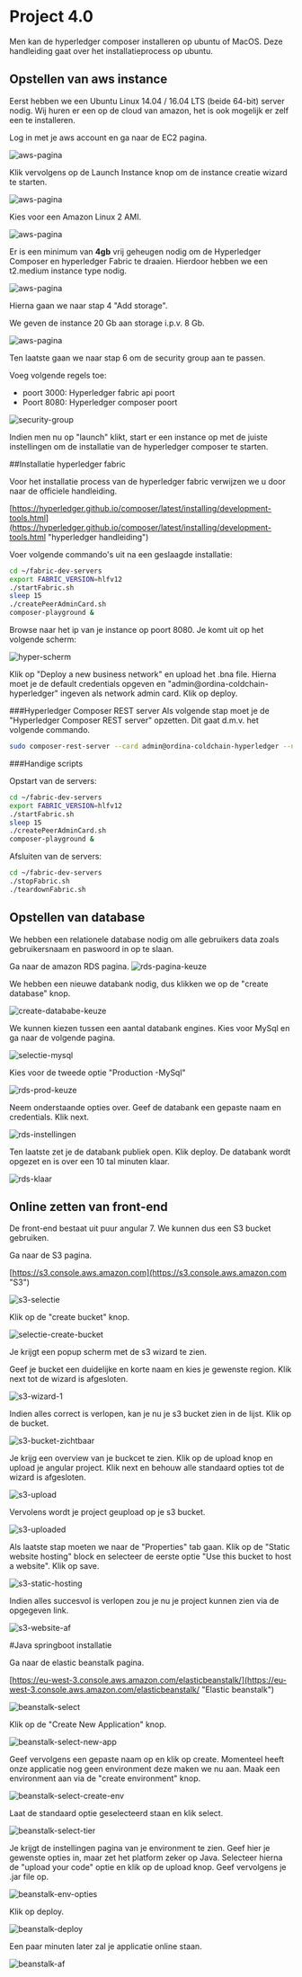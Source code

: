 # Project 4.0
Men kan de hyperledger composer installeren op ubuntu of MacOS. Deze handleiding gaat over het installatieprocess op ubuntu.



## Opstellen van aws instance

Eerst hebben we een Ubuntu Linux 14.04 / 16.04 LTS (beide 64-bit)
server nodig.
Wij huren er een op de cloud van amazon, het is ook mogelijk er zelf een te installeren.

Log in met je aws account en ga naar de EC2 pagina.


![aws-pagina](https://github.com/RDV1996/Coldchain-project/blob/Infrastructure/afbeeldingen/aws-pagina.png "aws-pagina")

Klik vervolgens op de Launch Instance knop om de instance creatie wizard te starten.

![aws-pagina](https://github.com/RDV1996/Coldchain-project/blob/Infrastructure/afbeeldingen/launch-instance.png "aws-pagina")

Kies voor een Amazon Linux 2 AMI. 

![aws-pagina](https://github.com/RDV1996/Coldchain-project/blob/Infrastructure/afbeeldingen/ubuntu-selectie.png "aws-pagina")

Er is een minimum van **4gb** vrij geheugen nodig om de Hyperledger Composer en hyperledger Fabric te draaien. Hierdoor hebben we een t2.medium instance type nodig.

![aws-pagina](https://github.com/RDV1996/Coldchain-project/blob/Infrastructure/afbeeldingen/t2.medium-selectie.png "aws-pagina")

Hierna gaan we naar stap 4 "Add storage".

We geven de instance 20 Gb aan storage i.p.v. 8 Gb.

![aws-pagina](https://github.com/RDV1996/Coldchain-project/blob/Infrastructure/afbeeldingen/storage-keuze.png "aws-pagina")

Ten laatste gaan we naar stap 6 om de security group aan te passen.

Voeg volgende regels toe:

* poort 3000: Hyperledger fabric api poort
* Poort 8080: Hyperledger composer poort

![security-group](https://github.com/RDV1996/Coldchain-project/blob/Infrastructure/afbeeldingen/security-group.png "security-group")

Indien men nu op "launch" klikt, start er een instance op met de juiste instellingen om de installatie van de hyperledger composer te starten.

##Installatie hyperledger fabric

Voor het installatie process van de hyperledger fabric verwijzen we u door naar de officiele handleiding.

[https://hyperledger.github.io/composer/latest/installing/development-tools.html](https://hyperledger.github.io/composer/latest/installing/development-tools.html "hyperledger handleiding")

Voer volgende commando's uit na een geslaagde installatie:

```bash
cd ~/fabric-dev-servers
export FABRIC_VERSION=hlfv12
./startFabric.sh
sleep 15
./createPeerAdminCard.sh
composer-playground &
```
Browse naar het ip van je instance op poort 8080. Je komt uit op het volgende scherm:

![hyper-scherm](https://github.com/RDV1996/Coldchain-project/blob/Infrastructure/afbeeldingen/hyper-scherm.png "hyper-scherm]")

Klik op "Deploy a new business network" en upload het .bna file.
Hierna moet je de default credentials opgeven en "admin@ordina-coldchain-hyperledger" ingeven als network admin card. Klik op deploy.

###Hyperledger Composer REST server
Als volgende stap moet je de "Hyperledger Composer REST server" opzetten. Dit gaat d.m.v. het volgende commando.

```bash
sudo composer-rest-server --card admin@ordina-coldchain-hyperledger --namespaces always --port 3000 &
```

###Handige scripts

Opstart van de servers:

```bash
cd ~/fabric-dev-servers
export FABRIC_VERSION=hlfv12
./startFabric.sh
sleep 15
./createPeerAdminCard.sh
composer-playground &
```
Afsluiten van de servers:
```bash
cd ~/fabric-dev-servers
./stopFabric.sh
./teardownFabric.sh
```

## Opstellen van database

We hebben een relationele database nodig om alle gebruikers data zoals gebruikersnaam en paswoord in op te slaan.

Ga naar de amazon RDS pagina.
![rds-pagina-keuze](https://github.com/RDV1996/Coldchain-project/blob/Infrastructure/afbeeldingen/rds-pagina-keuze.png "rds-pagina-keuze")

We hebben een nieuwe databank nodig, dus klikken we op de "create database" knop.

![create-datababe-keuze](https://github.com/RDV1996/Coldchain-project/blob/Infrastructure/afbeeldingen/create-datababe-keuze.png "create-datababe-keuze")

We kunnen kiezen tussen een aantal databank engines. Kies voor MySql en ga naar de volgende pagina.

![selectie-mysql](https://github.com/RDV1996/Coldchain-project/blob/Infrastructure/afbeeldingen/selectie-mysql.png "selectie-mysql")

Kies voor de tweede optie "Production -MySql"

![rds-prod-keuze](https://github.com/RDV1996/Coldchain-project/blob/Infrastructure/afbeeldingen/rds-prod-keuze.png "rds-prod-keuze")

Neem onderstaande opties over. Geef de databank een gepaste naam en credentials. Klik next.

![rds-instellingen](https://github.com/RDV1996/Coldchain-project/blob/Infrastructure/afbeeldingen/rds-instellingen.png "rds-instellingen")

Ten laatste zet je de databank publiek open. Klik deploy.
De databank wordt opgezet en is over een 10 tal minuten klaar.

![rds-klaar](https://github.com/RDV1996/Coldchain-project/blob/Infrastructure/afbeeldingen/rds-klaar.png "rds-klaar")


## Online zetten van front-end

De front-end bestaat uit puur angular 7. 
We kunnen dus een S3 bucket gebruiken.

Ga naar de S3 pagina.

[https://s3.console.aws.amazon.com](https://s3.console.aws.amazon.com "S3")


![s3-selectie](https://github.com/RDV1996/Coldchain-project/blob/Infrastructure/afbeeldingen/s3-selectie.png "s3-selectie")

Klik op de "create bucket" knop.

![selectie-create-bucket](https://github.com/RDV1996/Coldchain-project/blob/Infrastructure/afbeeldingen/selectie-create-bucket.png "selectie-create-bucket")

Je krijgt een popup scherm met de s3 wizard te zien.

Geef je bucket een duidelijke en korte naam en kies je gewenste region. Klik next tot de wizard is afgesloten.

![s3-wizard-1](https://github.com/RDV1996/Coldchain-project/blob/Infrastructure/afbeeldingen/s3-wizard-1.png "s3-wizard-1")

Indien alles correct is verlopen, kan je nu je s3 bucket zien in de lijst. Klik op de bucket.

![s3-bucket-zichtbaar](https://github.com/RDV1996/Coldchain-project/blob/Infrastructure/afbeeldingen/s3-bucket-zichtbaar.png "s3-bucket-zichtbaar")

Je krijg een overview van je buckcet te zien. Klik op de upload knop en upload je angular project. Klik next en behouw alle standaard opties tot de wizard is afgesloten.

![s3-upload](https://github.com/RDV1996/Coldchain-project/blob/Infrastructure/afbeeldingen/s3-upload.png "s3-upload")

Vervolens wordt je project geupload op je s3 bucket.

![s3-uploaded](https://github.com/RDV1996/Coldchain-project/blob/Infrastructure/afbeeldingen/s3-uploaded.png "s3-uploaded")

Als laatste stap moeten we naar de "Properties" tab gaan. Klik op de "Static website hosting" block en selecteer de eerste optie "Use this bucket to host a website". Klik op save.

![s3-static-hosting](https://github.com/RDV1996/Coldchain-project/blob/Infrastructure/afbeeldingen/s3-static-hosting.png "s3-static-hosting")

Indien alles succesvol is verlopen zou je nu je project kunnen zien via de opgegeven link.

![s3-website-af](https://github.com/RDV1996/Coldchain-project/blob/Infrastructure/afbeeldingen/s3-website-af.png "s3-website-af")

#Java springboot installatie


Ga naar de elastic beanstalk pagina.

[https://eu-west-3.console.aws.amazon.com/elasticbeanstalk/](https://eu-west-3.console.aws.amazon.com/elasticbeanstalk/ "Elastic beanstalk")

![beanstalk-select](https://github.com/RDV1996/Coldchain-project/blob/Infrastructure/afbeeldingen/beanstalk-select.png "beanstalk-select")

Klik op de "Create New Application" knop. 

![beanstalk-select-new-app](https://github.com/RDV1996/Coldchain-project/blob/Infrastructure/afbeeldingen/beanstalk-select-new-app.png "beanstalk-select-new-app")

Geef vervolgens een gepaste naam op en klik op create.
Momenteel heeft onze applicatie nog geen environment deze maken we nu aan. Maak een environment aan via de "create environment" knop.

![beanstalk-select-create-env](https://github.com/RDV1996/Coldchain-project/blob/Infrastructure/afbeeldingen/beanstalk-select-create-env.png "beanstalk-select-create-env")

Laat de standaard optie geselecteerd staan en klik select.

![beanstalk-select-tier](https://github.com/RDV1996/Coldchain-project/blob/Infrastructure/afbeeldingen/beanstalk-select-tier.png "beanstalk-select-tier")

Je krijgt de instellingen pagina van je environment te zien. Geef hier je gewenste opties in, maar zet het platform zeker op Java.
Selecteer hierna de "upload your code" optie en klik op de upload knop. Geef vervolgens je .jar file op. 

![beanstalk-env-opties](https://github.com/RDV1996/Coldchain-project/blob/Infrastructure/afbeeldingen/beanstalk-env-opties.png "beanstalk-env-opties")

Klik op deploy.

![beanstalk-deploy](https://github.com/RDV1996/Coldchain-project/blob/Infrastructure/afbeeldingen/beanstalk-deploy.png "beanstalk-deploy")

Een paar minuten later zal je applicatie online staan.

![beanstalk-af](https://github.com/RDV1996/Coldchain-project/blob/Infrastructure/afbeeldingen/beanstalk-af.png "beanstalk-af")

